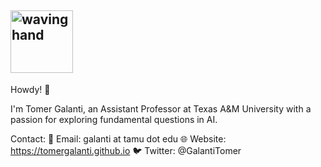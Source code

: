 ## <img src="https://media.tenor.com/W8DLm-mqJ8oAAAAi/cute.gif" alt="waving hand" width="100px">



Howdy! 👋 

I'm Tomer Galanti, an Assistant Professor at Texas A&M University with a passion for exploring fundamental questions in AI.

Contact:
📧 Email: galanti at tamu dot edu
🌐 Website: https://tomergalanti.github.io
🐦 Twitter: @GalantiTomer
